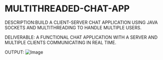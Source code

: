 # MULTITHREADED-CHAT-APP

DESCRIPTION:BUILD A CLIENT-SERVER CHAT APPLICATION
USING JAVA SOCKETS AND
MULTITHREADING TO HANDLE MULTIPLE
USERS.

DELIVERABLE: A FUNCTIONAL CHAT
APPLICATION WITH A SERVER AND MULTIPLE
CLIENTS COMMUNICATING IN REAL TIME.

OUTPUT:
![Image](https://github.com/user-attachments/assets/3dfdd5f8-5756-44c8-bdf8-0d01e72028e1)
